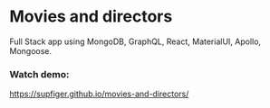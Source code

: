 # Movies and directors
Full Stack app using MongoDB, GraphQL, React, MaterialUI, Apollo, Mongoose.

### Watch demo:
https://supfiger.github.io/movies-and-directors/
